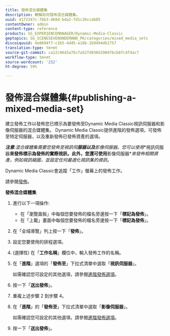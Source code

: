 ```yaml
---
title: 發佈混合媒體集
description: 瞭解如何發佈混合媒體集。
uuid: 4172347c-7bb3-468d-bda2-fd1c26ccab85
contentOwner: admin
content-type: reference
products: SG_EXPERIENCEMANAGER/Dynamic-Media-Classic
geptopics: SG_SCENESEVENONDEMAND_PK/categories/mixed_media_sets
discoiquuid: 4e8694f7-c1b5-4d45-a18b-2b9494db1757
translation-type: tm+mt
source-git-commit: ca12c96d3a76cfa52fd930d190476cb6fc4f4ac7
workflow-type: tm+mt
source-wordcount: '252'
ht-degree: 59%

---
```



# 發佈混合媒體集{#publishing-a-mixed-media-set}

建立發佈工作以發佈您已標示為要發佈至Dynamic Media Classic視訊伺服器和影像伺服器的混合媒體集。 Dynamic Media Classic提供進階的發佈選項，可發佈至特定伺服器，以及重新發佈已發佈資產的選項。

***注意&#x200B;**:混合媒體集需要您發佈至視訊**伺&#x200B;**服器以及**影像伺服器&#x200B;**。您可以使用**視訊伺服器&#x200B;**來發佈標示為發佈的實際視訊，此外，您還可使用**影像伺服器&#x200B;**來發佈相關資產，例如視訊縮圖，並設定任何最適化視訊集的資訊。*

Dynamic Media Classic會追蹤「工作」螢幕上的發佈工作。

請參閱[發佈](publishing-files.md#publishing_files)。

<!-- 

Comment Type: remark
Last Modified By: unknown unknown 
Last Modified Date: 

<p>RB: Updated the following steps as per Cynthia email, 11/9/2012, added 11/12/2012</p>

 -->

**發佈混合媒體集**

1. 進行以下一項操作:

   * 在「瀏覽面板」中每個您要發佈的檔名旁邊按一下「**標記為發佈**」。
   * 在「上載」畫面中每個您要發佈的檔名旁邊按一下「**標記為發佈**」。

1. 在「全域導覽」列上按一下「**發佈**」。
1. 設定您要使用的排程選項。
1. (選擇性) 在「**工作名稱**」欄位中，輸入發佈工作的名稱。
1. 在「**進階**」選項的「**發佈至**」下拉式清單中選取「**視訊伺服器**」。

   如需確認您可設定的其他選項，請參閱[進階發佈選項](publishing-files.md#advanced_publish_options)。

1. 按一下「**送出發佈**」。
1. 重複上述步驟 2 到步驟 4。
1. 在「**進階**」的「**發佈至**」下拉式清單中選取「**影像伺服器**」。

   如需確認您可設定的其他選項，請參閱[進階發佈選項](publishing-files.md#advanced_publish_options)。

1. 按一下「**送出發佈**」。

